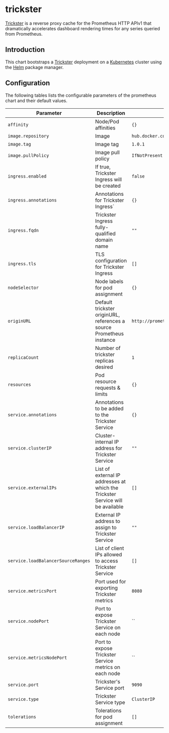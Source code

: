 # trickster

[Trickster](https://github.com/Comcast/trickster) is a reverse proxy cache for the Prometheus HTTP APIv1 that dramatically accelerates dashboard rendering times for any series queried from Prometheus.


## Introduction

This chart bootstraps a [Trickster](https://github.com/Comcast/trickster) deployment on a [Kubernetes](http://kubernetes.io) cluster using the [Helm](https://helm.sh) package manager.

## Configuration

The following tables lists the configurable parameters of the prometheus chart and their default values.

Parameter | Description | Default
--- | --- | ---
`affinity` | Node/Pod affinities | `{}`
`image.repository` | Image | `hub.docker.com/tricksterio/trickster`
`image.tag` | Image tag | `1.0.1`
`image.pullPolicy` | Image pull policy | `IfNotPresent`
`ingress.enabled` | If true, Trickster Ingress will be created | `false`
`ingress.annotations` | Annotations for Trickster Ingress` | `{}`
`ingress.fqdn` | Trickster Ingress fully-qualified domain name | `""`
`ingress.tls` | TLS configuration for Trickster Ingress | `[]`
`nodeSelector` | Node labels for pod assignment | `{}`
`originURL` | Default trickster originURL, references a source Prometheus instance | `http://prometheus:9090`
`replicaCount` | Number of trickster replicas desired | `1`
`resources` | Pod resource requests & limits | `{}`
`service.annotations` | Annotations to be added to the Trickster Service | `{}`
`service.clusterIP` | Cluster-internal IP address for Trickster Service | `""`
`service.externalIPs` | List of external IP addresses at which the Trickster Service will be available | `[]`
`service.loadBalancerIP` | External IP address to assign to Trickster Service | `""`
`service.loadBalancerSourceRanges` | List of client IPs allowed to access Trickster Service | `[]`
`service.metricsPort` | Port used for exporting Trickster metrics | `8080`
`service.nodePort` | Port to expose Trickster Service on each node | ``
`service.metricsNodePort` | Port to expose Trickster Service metrics on each node | ``
`service.port` | Trickster's Service port | `9090`
`service.type` | Trickster Service type | `ClusterIP`
`tolerations` | Tolerations for pod assignment | `[]`